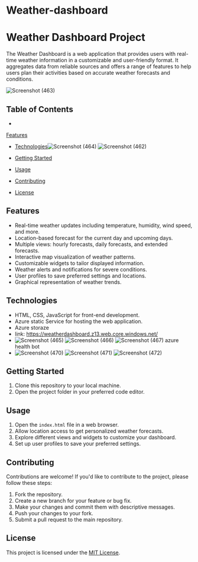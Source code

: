 # Weather-dashboard
# Weather Dashboard Project

The Weather Dashboard is a web application that provides users with real-time weather information in a customizable and user-friendly format. It aggregates data from reliable sources and offers a range of features to help users plan their activities based on accurate weather forecasts and conditions.

![Screenshot (463)](https://github.com/mjthakur1925/Weather-dashboard/assets/114571796/ac29df4c-ff18-4b86-9a39-82804ce71bc8)

## Table of Contents

-
[Features](#features)
- [Technologies](#technologies)![Screenshot (464)](https://github.com/mjthakur1925/Weather-dashboard/assets/114571796/71491be7-ba2e-4ab1-8364-34afc97985f1)
 ![Screenshot (462)](https://github.com/mjthakur1925/Weather-dashboard/assets/114571796/515ccfff-c104-44a5-a356-dbe70ec479f1)

- [Getting Started](#getting-started)
- [Usage](#usage)
- [Contributing](#contributing)
- [License](#license)

## Features

- Real-time weather updates including temperature, humidity, wind speed, and more.
- Location-based forecast for the current day and upcoming days.
- Multiple views: hourly forecasts, daily forecasts, and extended forecasts.
- Interactive map visualization of weather patterns.
- Customizable widgets to tailor displayed information.
- Weather alerts and notifications for severe conditions.
- User profiles to save preferred settings and locations.
- Graphical representation of weather trends.

## Technologies

- HTML, CSS, JavaScript for front-end development.
- Azure static Service for hosting the web application.
- Azure storaze
- link: https://weatherdashboard.z13.web.core.windows.net/
- ![Screenshot (465)](https://github.com/mjthakur1925/Weather-dashboard/assets/114571796/c2f99c22-3aca-42c4-885a-2491352d9feb)
![Screenshot (466)](https://github.com/mjthakur1925/Weather-dashboard/assets/114571796/443985d7-7aef-4c56-bd6b-20ff592b9b40)
![Screenshot (467)](https://github.com/mjthakur1925/Weather-dashboard/assets/114571796/1304546d-1ce7-4a49-a400-582b27a19eb2)
azure health bot
- ![Screenshot (470)](https://github.com/mjthakur1925/Weather-dashboard/assets/114571796/0b4559ae-61f9-4c5d-b5cf-eba9a7e4a899)
 ![Screenshot (471)](https://github.com/mjthakur1925/Weather-dashboard/assets/114571796/f1474e6f-ae3a-4ff5-bf7b-e4262d46a047)
![Screenshot (472)](https://github.com/mjthakur1925/Weather-dashboard/assets/114571796/861a9940-b24f-4ffc-b625-100e04304398)
## Getting Started


1. Clone this repository to your local machine.
2. Open the project folder in your preferred code editor.

## Usage

1. Open the `index.html` file in a web browser.
2. Allow location access to get personalized weather forecasts.
3. Explore different views and widgets to customize your dashboard.
4. Set up user profiles to save your preferred settings.

## Contributing

Contributions are welcome! If you'd like to contribute to the project, please follow these steps:

1. Fork the repository.
2. Create a new branch for your feature or bug fix.
3. Make your changes and commit them with descriptive messages.
4. Push your changes to your fork.
5. Submit a pull request to the main repository.

## License

This project is licensed under the [MIT License](LICENSE).
